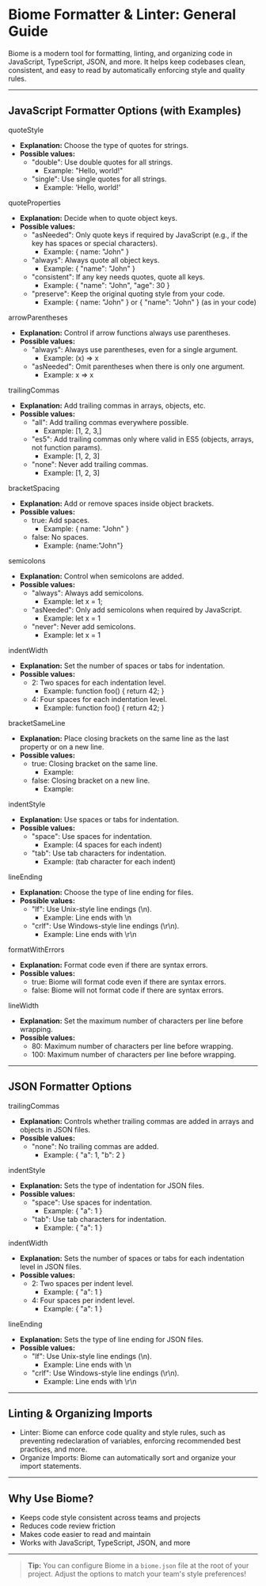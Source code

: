 # Biome Formatter & Linter: General Guide

Biome is a modern tool for formatting, linting, and organizing code in JavaScript, TypeScript, JSON, and more. It helps keep codebases clean, consistent, and easy to read by automatically enforcing style and quality rules.

---

## JavaScript Formatter Options (with Examples)

quoteStyle
- **Explanation:** Choose the type of quotes for strings.
- **Possible values:**
  - "double": Use double quotes for all strings.
    - Example: "Hello, world!"
  - "single": Use single quotes for all strings.
    - Example: 'Hello, world!'

quoteProperties
- **Explanation:** Decide when to quote object keys.
- **Possible values:**
  - "asNeeded": Only quote keys if required by JavaScript (e.g., if the key has spaces or special characters).
    - Example: { name: "John" }
  - "always": Always quote all object keys.
    - Example: { "name": "John" }
  - "consistent": If any key needs quotes, quote all keys.
    - Example: { "name": "John", "age": 30 }
  - "preserve": Keep the original quoting style from your code.
    - Example: { name: "John" } or { "name": "John" } (as in your code)

arrowParentheses
- **Explanation:** Control if arrow functions always use parentheses.
- **Possible values:**
  - "always": Always use parentheses, even for a single argument.
    - Example: (x) => x
  - "asNeeded": Omit parentheses when there is only one argument.
    - Example: x => x

trailingCommas
- **Explanation:** Add trailing commas in arrays, objects, etc.
- **Possible values:**
  - "all": Add trailing commas everywhere possible.
    - Example: [1, 2, 3,]
  - "es5": Add trailing commas only where valid in ES5 (objects, arrays, not function params).
    - Example: [1, 2, 3]
  - "none": Never add trailing commas.
    - Example: [1, 2, 3]

bracketSpacing
- **Explanation:** Add or remove spaces inside object brackets.
- **Possible values:**
  - true: Add spaces.
    - Example: { name: "John" }
  - false: No spaces.
    - Example: {name:"John"}

semicolons
- **Explanation:** Control when semicolons are added.
- **Possible values:**
  - "always": Always add semicolons.
    - Example: let x = 1;
  - "asNeeded": Only add semicolons when required by JavaScript.
    - Example: let x = 1
  - "never": Never add semicolons.
    - Example: let x = 1

indentWidth
- **Explanation:** Set the number of spaces or tabs for indentation.
- **Possible values:**
  - 2: Two spaces for each indentation level.
    - Example:
      function foo() {
        return 42;
      }
  - 4: Four spaces for each indentation level.
    - Example:
        function foo() {
            return 42;
        }

bracketSameLine
- **Explanation:** Place closing brackets on the same line as the last property or on a new line.
- **Possible values:**
  - true: Closing bracket on the same line.
    - Example:
      <Component
        prop1="foo"
        prop2="bar" />
  - false: Closing bracket on a new line.
    - Example:
      <Component
        prop1="foo"
        prop2="bar"
      />

indentStyle
- **Explanation:** Use spaces or tabs for indentation.
- **Possible values:**
  - "space": Use spaces for indentation.
    - Example: (4 spaces for each indent)
  - "tab": Use tab characters for indentation.
    - Example: (tab character for each indent)

lineEnding
- **Explanation:** Choose the type of line ending for files.
- **Possible values:**
  - "lf": Use Unix-style line endings (\n).
    - Example: Line ends with \n
  - "crlf": Use Windows-style line endings (\r\n).
    - Example: Line ends with \r\n

formatWithErrors
- **Explanation:** Format code even if there are syntax errors.
- **Possible values:**
  - true: Biome will format code even if there are syntax errors.
  - false: Biome will not format code if there are syntax errors.

lineWidth
- **Explanation:** Set the maximum number of characters per line before wrapping.
- **Possible values:**
  - 80: Maximum number of characters per line before wrapping.
  - 100: Maximum number of characters per line before wrapping.

---

## JSON Formatter Options

trailingCommas
- **Explanation:** Controls whether trailing commas are added in arrays and objects in JSON files.
- **Possible values:**
  - "none": No trailing commas are added.
    - Example: { "a": 1, "b": 2 }

indentStyle
- **Explanation:** Sets the type of indentation for JSON files.
- **Possible values:**
  - "space": Use spaces for indentation.
    - Example:
      {
          "a": 1
      }
  - "tab": Use tab characters for indentation.
    - Example:
      {
      	"a": 1
      }

indentWidth
- **Explanation:** Sets the number of spaces or tabs for each indentation level in JSON files.
- **Possible values:**
  - 2: Two spaces per indent level.
    - Example:
      {
        "a": 1
      }
  - 4: Four spaces per indent level.
    - Example:
      {
          "a": 1
      }

lineEnding
- **Explanation:** Sets the type of line ending for JSON files.
- **Possible values:**
  - "lf": Use Unix-style line endings (\n).
    - Example: Line ends with \n
  - "crlf": Use Windows-style line endings (\r\n).
    - Example: Line ends with \r\n

---

## Linting & Organizing Imports
- Linter: Biome can enforce code quality and style rules, such as preventing redeclaration of variables, enforcing recommended best practices, and more.
- Organize Imports: Biome can automatically sort and organize your import statements.

---

## Why Use Biome?
- Keeps code style consistent across teams and projects
- Reduces code review friction
- Makes code easier to read and maintain
- Works with JavaScript, TypeScript, JSON, and more

---

> **Tip:** You can configure Biome in a `biome.json` file at the root of your project. Adjust the options to match your team's style preferences!
